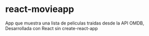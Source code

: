 # react-movieapp
App que muestra una lista de peliculas traidas desde la API OMDB, Desarrollada con React sin create-react-app
